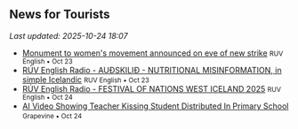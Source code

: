 ## News for Tourists

*Last updated: 2025-10-24 18:07*

- <a href="https://nyr.ruv.is/english/2025-10-23-monument-to-womens-movement-announced-on-eve-of-new-strike-456980/" target="_blank">Monument to women&#x27;s movement announced on eve of new strike</a> <small>RUV English • Oct 23</small>
- <a href="https://nyr.ruv.is/english/2025-10-23-ruv-english-radio-audskilid-nutritional-misinformation-in-simple-icelandic-456949/" target="_blank">RÚV English Radio - AUÐSKILIÐ - NUTRITIONAL MISINFORMATION, in simple Icelandic</a> <small>RUV English • Oct 23</small>
- <a href="https://nyr.ruv.is/english/2025-10-24-ruv-english-radio-festival-of-nations-west-iceland-2025-457078/" target="_blank">RÚV English Radio - FESTIVAL OF NATIONS WEST ICELAND 2025</a> <small>RUV English • Oct 24</small>
- <a href="https://grapevine.is/news/2025/10/24/ai-video-showing-teacher-kissing-student-distributed-in-primary-school/" target="_blank">AI Video Showing Teacher Kissing Student Distributed In Primary School</a> <small>Grapevine • Oct 24</small>
